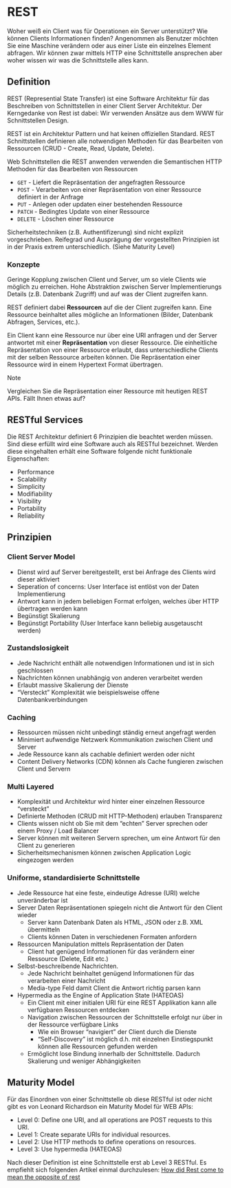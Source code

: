# REST

Woher weiß ein Client was für Operationen ein Server unterstützt? Wie können Clients Informationen finden? Angenommen als Benutzer möchten Sie eine Maschine verändern oder aus einer Liste ein einzelnes Element abfragen. Wir können zwar mittels HTTP eine Schnittstelle ansprechen aber woher wissen wir was die Schnittstelle alles kann. 

## Definition

REST (Represential State Transfer) ist eine Software Architektur für das Beschreiben von Schnittstellen in einer Client Server Architektur. Der Kerngedanke von Rest ist dabei: Wir verwenden Ansätze aus dem WWW für Schnittstellen Design.

REST ist ein Architektur Pattern und hat keinen offiziellen Standard. REST Schnittstellen definieren alle notwendigen Methoden für das Bearbeiten von Ressourcen (CRUD - Create, Read, Update, Delete). 

Web Schnittstellen die REST anwenden verwenden die Semantischen HTTP Methoden für das Bearbeiten von Ressourcen
- `GET` - Liefert die Repräsentation der angefragten Ressource
- `POST` - Verarbeiten von einer Repräsentation von einer Ressource definiert in der Anfrage
- `PUT` - Anlegen oder updaten einer bestehenden Ressource
- `PATCH` - Bedingtes Update von einer Ressource
- `DELETE` - Löschen einer Ressource

Sicherheitstechniken (z.B. Authentifizerung) sind nicht explizit vorgeschrieben. Reifegrad und Ausprägung der vorgestellten Prinzipien ist in der Praxis extrem unterschiedlich. (Siehe Maturity Level)

### Konzepte

Geringe Kopplung zwischen Client und Server, um so viele Clients wie möglich zu erreichen. Hohe Abstraktion zwischen Server Implementierungs Details (z.B. Datenbank Zugriff) und auf was der Client zugreifen kann. 

REST definiert dabei **Ressourcen** auf die der Client zugreifen kann. Eine Ressource beinhaltet alles mögliche an Informationen (Bilder, Datenbank Abfragen, Services, etc.).

Ein Client kann eine Ressource nur über eine URI anfragen und der Server antwortet mit einer **Repräsentation** von dieser Ressource. Die einheitliche Repräsentation von einer Ressource erlaubt, dass unterschiedliche Clients mit der selben Ressource arbeiten können. Die Repräsentation einer Ressource wird in einem Hypertext Format übertragen. 

> [!NOTE]
> Vergleichen Sie die Repräsentation einer Ressource mit heutigen REST APIs. Fällt Ihnen etwas auf?

## RESTful Services

Die REST Architektur definiert 6 Prinzipien die beachtet werden müssen. Sind diese erfüllt wird eine Software auch als RESTful bezeichnet. Werden diese eingehalten erhält eine Software folgende nicht funktionale Eigenschaften:

- Performance
- Scalability
- Simplicity
- Modifiability
- Visibility
- Portability
- Reliability

## Prinzipien

### Client Server Model

- Dienst wird auf Server bereitgestellt, erst bei Anfrage des Clients wird dieser aktiviert
- Seperation of concerns: User Interface ist entlöst von der Daten Implementierung
- Antwort kann in jedem beliebigen Format erfolgen, welches über HTTP übertragen werden kann 
- Begünstigt Skalierung
- Begünstigt Portability (User Interface kann beliebig ausgetauscht werden)

### Zustandslosigkeit

- Jede Nachricht enthält alle notwendigen Informationen und ist in sich geschlossen
- Nachrichten können unabhängig von anderen verarbeitet werden
- Erlaubt massive Skalierung der Dienste
- “Versteckt” Komplexität wie beispielsweise offene Datenbankverbindungen

### Caching

- Ressourcen müssen nicht unbedingt ständig erneut angefragt werden
- Minimiert aufwendige Netzwerk Kommunikation zwischen Client und Server
- Jede Ressource kann als cachable definiert werden oder nicht
- Content Delivery Networks (CDN) können als Cache fungieren zwischen Client und Servern

### Multi Layered

- Komplexität und Architektur wird hinter einer einzelnen Ressource “versteckt”
- Definierte Methoden (CRUD mit HTTP-Methoden) erlauben Transparenz
- Clients wissen nicht ob Sie mit dem “echten” Server sprechen oder einem Proxy / Load Balancer
- Server können mit weiteren Servern sprechen, um eine Antwort für den Client zu generieren 
- Sicherheitsmechanismen können zwischen Application Logic eingezogen werden

### Uniforme, standardisierte Schnittstelle

- Jede Ressource hat eine feste, eindeutige Adresse (URI) welche unveränderbar ist
- Server Daten Repräsentationen spiegeln nicht die Antwort für den Client wieder
  - Server kann Datenbank Daten als HTML, JSON oder z.B. XML übermitteln
  - Clients können Daten in verschiedenen Formaten anfordern 
- Ressourcen Manipulation mittels Repräsentation der Daten
  - Client hat genügend Informationen für das verändern einer Ressource (Delete, Edit etc.)
- Selbst-beschreibende Nachrichten. 
  - Jede Nachricht beinhaltet genügend Informationen für das verarbeiten einer Nachricht
  - Media-type Feld damit Client die Antwort richtig parsen kann
- Hypermedia as the Engine of Application State (HATEOAS)
  - Ein Client mit einer initialen URI für eine REST Applikation kann alle verfügbaren Ressourcen entdecken
  - Navigation zwischen Ressourcen der Schnittstelle erfolgt nur über in der Ressource verfügbare Links
    - Wie ein Browser “navigiert” der Client durch die Dienste
    - “Self-Discovery” ist möglich d.h. mit einzelnen Einstiegspunkt können alle Ressourcen gefunden werden
  - Ermöglicht lose Bindung innerhalb der Schnittstelle. Dadurch Skalierung und weniger Abhängigkeiten

## Maturity Model

Für das Einordnen von einer Schnittstelle ob diese RESTful ist oder nicht gibt es von Leonard Richardson ein Maturity Model für WEB APIs:

- Level 0: Define one URI, and all operations are POST requests to this URI.
- Level 1: Create separate URIs for individual resources.
- Level 2: Use HTTP methods to define operations on resources.
- Level 3: Use hypermedia (HATEOAS)

Nach dieser Definition ist eine Schnittstelle erst ab Level 3 RESTful. Es empfiehlt sich folgenden Artikel einmal durchzulesen: [How did Rest come to mean the opposite of rest](https://htmx.org/essays/how-did-rest-come-to-mean-the-opposite-of-rest/)
